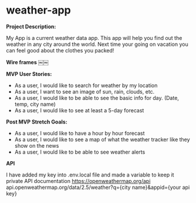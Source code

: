 # weather-app

**Project Description:**

My App is a current weather data app. This app will help you find out the weather in any city around the world. Next time your going on vacation you can feel good about the clothes you packed!

**Wire frames**
￼￼


**MVP User Stories:**

- As a user, I would like to search for weather by my location
- As a user, I want to see an image of sun, rain, clouds, etc.
- As a user, I would like to be able to see the basic info for day. (Date, temp, city name)
- As a user, I would like to see at least a 5-day forecast

**Post MVP Stretch Goals:**

- As a user, I would like to have a hour by hour forecast 
- As a user, I would like to see a map of what the weather tracker like they show on the news
- As a user, I would like to be able to see weather alerts

**API**

I have added my key into  .env.local file and made a variable to keep it private
API documentation https://openweathermap.org/api
api.openweathermap.org/data/2.5/weather?q={city name}&appid={your api key}
